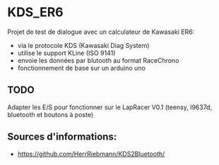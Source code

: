# KDS_ER6

Projet de test de dialogue avec un calculateur de Kawasaki ER6:

* via le protocole KDS (Kawasaki Diag System)
* utilise le support KLine (ISO 9141)
* envoie les données par blutooth au format RaceChrono
* fonctionnement de base sur un arduino uno

## TODO

Adapter les E/S pour fonctionner sur le LapRacer V0.1 (teensy, l9637d, bluetooth et boutons à poste)

## Sources d'informations:
 * https://github.com/HerrRiebmann/KDS2Bluetooth/
